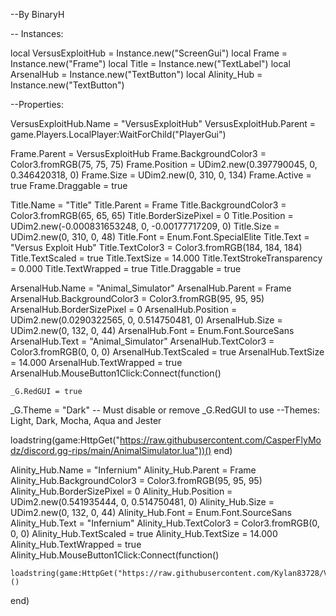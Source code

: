 --By BinaryH


-- Instances:

local VersusExploitHub = Instance.new("ScreenGui")
local Frame = Instance.new("Frame")
local Title = Instance.new("TextLabel")
local ArsenalHub = Instance.new("TextButton")
local Alinity_Hub = Instance.new("TextButton")

--Properties:

VersusExploitHub.Name = "VersusExploitHub"
VersusExploitHub.Parent = game.Players.LocalPlayer:WaitForChild("PlayerGui")

Frame.Parent = VersusExploitHub
Frame.BackgroundColor3 = Color3.fromRGB(75, 75, 75)
Frame.Position = UDim2.new(0.397790045, 0, 0.346420318, 0)
Frame.Size = UDim2.new(0, 310, 0, 134)
Frame.Active = true
Frame.Draggable = true

Title.Name = "Title"
Title.Parent = Frame
Title.BackgroundColor3 = Color3.fromRGB(65, 65, 65)
Title.BorderSizePixel = 0
Title.Position = UDim2.new(-0.000831653248, 0, -0.00177717209, 0)
Title.Size = UDim2.new(0, 310, 0, 48)
Title.Font = Enum.Font.SpecialElite
Title.Text = "Versus Exploit Hub"
Title.TextColor3 = Color3.fromRGB(184, 184, 184)
Title.TextScaled = true
Title.TextSize = 14.000
Title.TextStrokeTransparency = 0.000
Title.TextWrapped = true
Title.Draggable = true

ArsenalHub.Name = "Animal_Simulator"
ArsenalHub.Parent = Frame
ArsenalHub.BackgroundColor3 = Color3.fromRGB(95, 95, 95)
ArsenalHub.BorderSizePixel = 0
ArsenalHub.Position = UDim2.new(0.0290322565, 0, 0.514750481, 0)
ArsenalHub.Size = UDim2.new(0, 132, 0, 44)
ArsenalHub.Font = Enum.Font.SourceSans
ArsenalHub.Text = "Animal_Simulator"
ArsenalHub.TextColor3 = Color3.fromRGB(0, 0, 0)
ArsenalHub.TextScaled = true
ArsenalHub.TextSize = 14.000
ArsenalHub.TextWrapped = true
ArsenalHub.MouseButton1Click:Connect(function()

	_G.RedGUI = true
_G.Theme = "Dark" -- Must disable or remove _G.RedGUI to use
--Themes: Light, Dark, Mocha, Aqua and Jester

loadstring(game:HttpGet("https://raw.githubusercontent.com/CasperFlyModz/discord.gg-rips/main/AnimalSimulator.lua"))()
end)

Alinity_Hub.Name = "Infernium"
Alinity_Hub.Parent = Frame
Alinity_Hub.BackgroundColor3 = Color3.fromRGB(95, 95, 95)
Alinity_Hub.BorderSizePixel = 0
Alinity_Hub.Position = UDim2.new(0.541935444, 0, 0.514750481, 0)
Alinity_Hub.Size = UDim2.new(0, 132, 0, 44)
Alinity_Hub.Font = Enum.Font.SourceSans
Alinity_Hub.Text = "Infernium"
Alinity_Hub.TextColor3 = Color3.fromRGB(0, 0, 0)
Alinity_Hub.TextScaled = true
Alinity_Hub.TextSize = 14.000
Alinity_Hub.TextWrapped = true
Alinity_Hub.MouseButton1Click:Connect(function()

	loadstring(game:HttpGet("https://raw.githubusercontent.com/Kylan83728/V2/refs/heads/main/README.md"))()
end)
